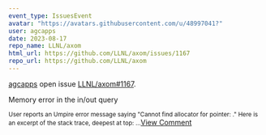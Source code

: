 ```yaml
---
event_type: IssuesEvent
avatar: "https://avatars.githubusercontent.com/u/48997041?"
user: agcapps
date: 2023-08-17
repo_name: LLNL/axom
html_url: https://github.com/LLNL/axom/issues/1167
repo_url: https://github.com/LLNL/axom
---
```


<a href='https://github.com/agcapps' target='_blank'>agcapps</a> open issue <a href='https://github.com/LLNL/axom/issues/1167' target='_blank'>LLNL/axom#1167</a>.

<p>Memory error in the in/out query</p><small>User reports an Umpire error message saying "Cannot find allocator for pointer: <suspicious memory address>."  Here is an excerpt of the stack trace, deepest at top:...</small><a href='https://github.com/LLNL/axom/issues/1167' target='_blank'>View Comment</a>